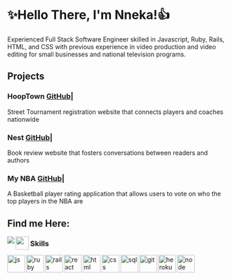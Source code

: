 # :sparkles:Hello There, I'm Nneka!:thumbsup:

Experienced Full Stack Software Engineer skilled in Javascript, Ruby, Rails, HTML, and CSS with previous experience in video production and video editing for small businesses and national television programs.

## Projects

### HoopTown [GitHub](https://github.com/nnekauf/hoop-town)|
Street Tournament registration website that connects players and coaches nationwide
### Nest [GitHub](https://github.com/nnekauf/project-3-nest)|
Book review website that fosters conversations between readers and authors
### My NBA [GitHub](https://github.com/nnekauf/project-4-my-nba)|
A Basketball player rating application that allows users to vote on who the top players in the NBA are

## Find me Here:
<p>
  <a href="https://www.linkedin.com/in/nneka-u/"target="blank"><img align="left" src=https://icongr.am/devicon/linkedin-original.svg?size=30&color=000000" /></a>
  <a href="https://nnekacodes.medium.com/"target="blank"><img align="left" src="https://cdn.jsdelivr.net/npm/simple-icons@3.0.1/icons/medium.svg"  height="30" width="30" /></a>
</p>

### Skills
<p align="left">
  
  <img src="https://icongr.am/devicon/javascript-plain.svg?size=128&color=currentColor" alt="js" align="left" width="40" height="40"/>
 <img src="https://icongr.am/devicon/ruby-original.svg?size=40&color=currentColor" alt="ruby" align="left" width="40" height="40"/>
  <img src="https://icongr.am/devicon/rails-plain-wordmark.svg?size=40&color=000000" alt="rails" align="left" width="40" height="40"/> 
  <img src="https://icongr.am/devicon/react-original-wordmark.svg?size=40&color=000000" alt="react" align="left" width="40" height="40"/> 
  <img src="https://icongr.am/devicon/html5-plain.svg?size=40&color=000000" alt="html" align="left" width="40" height="40"/> 
  <img src="https://icongr.am/devicon/css3-plain-wordmark.svg?size=40&color=000000" alt="css" align="left" width="40" height="40"/> 
  <img src="https://icongr.am/devicon/postgresql-plain-wordmark.svg?size=40&color=000000" alt="sql" align="left" width="40" height="40"/> 
  <img src="https://icongr.am/devicon/git-plain-wordmark.svg?size=40&color=000000" alt="git" align="left" width="40" height="40"/> 
  <img src="https://icongr.am/devicon/heroku-plain-wordmark.svg?size=40&color=000000" alt="heroku" align="left" width="40" height="40"/> 
  <img src="https://icongr.am/devicon/nodejs-original-wordmark.svg?size=40&color=000000" alt="node" align="left" width="40" height="40"/> 
  
</p>

